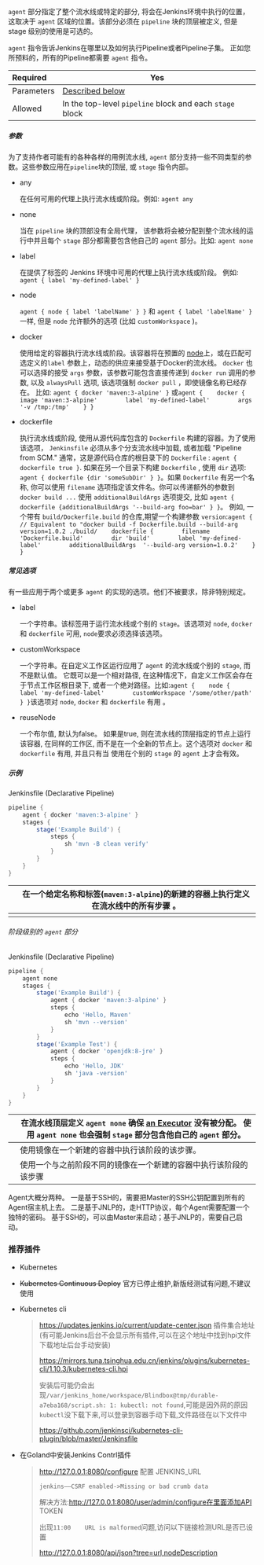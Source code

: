 `agent` 部分指定了整个流水线或特定的部分, 将会在Jenkins环境中执行的位置，这取决于 `agent` 区域的位置。该部分必须在 `pipeline` 块的顶层被定义, 但是 stage 级别的使用是可选的。

`agent` 指令告诉Jenkins在哪里以及如何执行Pipeline或者Pipeline子集。 正如您所预料的，所有的Pipeline都需要 `agent` 指令。

| Required   | Yes                                                          |
| :--------- | ------------------------------------------------------------ |
| Parameters | [Described below](https://www.jenkins.io/zh/doc/book/pipeline/syntax/#agent-parameters) |
| Allowed    | In the top-level `pipeline` block and each `stage` block     |

##### 参数

为了支持作者可能有的各种各样的用例流水线, `agent` 部分支持一些不同类型的参数。这些参数应用在`pipeline`块的顶层, 或 `stage` 指令内部。

- any

  在任何可用的代理上执行流水线或阶段。例如: `agent any`

- none

  当在 `pipeline` 块的顶部没有全局代理， 该参数将会被分配到整个流水线的运行中并且每个 `stage` 部分都需要包含他自己的 `agent` 部分。比如: `agent none`

- label

  在提供了标签的 Jenkins 环境中可用的代理上执行流水线或阶段。 例如: `agent { label 'my-defined-label' }`

- node

  `agent { node { label 'labelName' } }` 和 `agent { label 'labelName' }` 一样, 但是 `node` 允许额外的选项 (比如 `customWorkspace` )。

- docker

  使用给定的容器执行流水线或阶段。该容器将在预置的 [node](https://www.jenkins.io/zh/doc/book/pipeline/syntax/#../glossary#node)上，或在匹配可选定义的`label` 参数上，动态的供应来接受基于Docker的流水线。 `docker` 也可以选择的接受 `args` 参数，该参数可能包含直接传递到 `docker run` 调用的参数, 以及 `alwaysPull` 选项, 该选项强制 `docker pull` ，即使镜像名称已经存在。 比如: `agent { docker 'maven:3-alpine' }` 或`agent {    docker {        image 'maven:3-alpine'        label 'my-defined-label'        args  '-v /tmp:/tmp'    } }`

- dockerfile

  执行流水线或阶段, 使用从源代码库包含的 `Dockerfile` 构建的容器。为了使用该选项， `Jenkinsfile` 必须从多个分支流水线中加载, 或者加载 "Pipeline from SCM." 通常，这是源代码仓库的根目录下的 `Dockerfile` : `agent { dockerfile true }`. 如果在另一个目录下构建 `Dockerfile` , 使用 `dir` 选项: `agent { dockerfile {dir 'someSubDir' } }`。如果 `Dockerfile` 有另一个名称, 你可以使用 `filename` 选项指定该文件名。你可以传递额外的参数到 `docker build ...` 使用 `additionalBuildArgs` 选项提交, 比如 `agent { dockerfile {additionalBuildArgs '--build-arg foo=bar' } }`。 例如, 一个带有 `build/Dockerfile.build` 的仓库,期望一个构建参数 `version`:`agent {    // Equivalent to "docker build -f Dockerfile.build --build-arg version=1.0.2 ./build/    dockerfile {        filename 'Dockerfile.build'        dir 'build'        label 'my-defined-label'        additionalBuildArgs  '--build-arg version=1.0.2'    } }`

##### 常见选项

有一些应用于两个或更多 `agent` 的实现的选项。他们不被要求，除非特别规定。

- label

  一个字符串。该标签用于运行流水线或个别的 `stage`。该选项对 `node`, `docker` 和 `dockerfile` 可用, `node`要求必须选择该选项。

- customWorkspace

  一个字符串。在自定义工作区运行应用了 `agent` 的流水线或个别的 `stage`, 而不是默认值。 它既可以是一个相对路径, 在这种情况下，自定义工作区会存在于节点工作区根目录下, 或者一个绝对路径。比如:`agent {    node {        label 'my-defined-label'        customWorkspace '/some/other/path'    } }`该选项对 `node`, `docker` 和 `dockerfile` 有用 。

- reuseNode

  一个布尔值, 默认为false。 如果是true, 则在流水线的顶层指定的节点上运行该容器, 在同样的工作区, 而不是在一个全新的节点上。这个选项对 `docker` 和 `dockerfile` 有用, 并且只有当 使用在个别的 `stage` 的 `agent` 上才会有效。

##### 示例

Jenkinsfile (Declarative Pipeline)

```groovy
pipeline {
    agent { docker 'maven:3-alpine' } 
    stages {
        stage('Example Build') {
            steps {
                sh 'mvn -B clean verify'
            }
        }
    }
}
```

|      | 在一个给定名称和标签(`maven:3-alpine`)的新建的容器上执行定义在流水线中的所有步骤 。 |
| ---- | ------------------------------------------------------------ |
|      |                                                              |

###### 阶段级别的 `agent` 部分

Jenkinsfile (Declarative Pipeline)

```groovy
pipeline {
    agent none 
    stages {
        stage('Example Build') {
            agent { docker 'maven:3-alpine' } 
            steps {
                echo 'Hello, Maven'
                sh 'mvn --version'
            }
        }
        stage('Example Test') {
            agent { docker 'openjdk:8-jre' } 
            steps {
                echo 'Hello, JDK'
                sh 'java -version'
            }
        }
    }
}
```

|      | 在流水线顶层定义 `agent none` 确保 [an Executor](https://www.jenkins.io/zh/doc/book/pipeline/syntax/#../glossary#executor) 没有被分配。 使用 `agent none` 也会强制 `stage` 部分包含他自己的 `agent` 部分。 |
| ---- | ------------------------------------------------------------ |
|      | 使用镜像在一个新建的容器中执行该阶段的该步骤。               |
|      | 使用一个与之前阶段不同的镜像在一个新建的容器中执行该阶段的该步骤 |



Agent大概分两种。 一是基于SSH的，需要把Master的SSH公钥配置到所有的Agent宿主机上去。 二是基于JNLP的，走HTTP协议，每个Agent需要配置一个独特的密码。 基于SSH的，可以由Master来启动；基于JNLP的，需要自己启动。



### 推荐插件

- Kubernetes 

- ~~Kubernetes Continuous Deploy~~ 官方已停止维护,新版经测试有问题,不建议使用

- Kubernetes cli

  > https://updates.jenkins.io/current/update-center.json 插件集合地址(有可能Jenkins后台不会显示所有插件,可以在这个地址中找到hpi文件下载地址后台手动安装)
  >
  > https://mirrors.tuna.tsinghua.edu.cn/jenkins/plugins/kubernetes-cli/1.10.3/kubernetes-cli.hpi
  >
  > 安装后可能仍会出现`/var/jenkins_home/workspace/Blindbox@tmp/durable-a7eba168/script.sh: 1: kubectl: not found`,可能是因外网的原因`kubectl`没下载下来,可以登录到容器手动下载,文件路径在以下文件中
  >
  > https://github.com/jenkinsci/kubernetes-cli-plugin/blob/master/Jenkinsfile

- 在Goland中安装Jenkins Contrl插件

  > http://127.0.0.1:8080/configure 配置 JENKINS_URL
  >
  > `jenkins——CSRF enabled->Missing or bad crumb data`
  >
  > 解决方法:http://127.0.0.1:8080/user/admin/configure在里面添加API TOKEN
  >
  > 出现`11:00	URL is malformed`问题,访问以下链接检测URL是否已设置
  >
  > http://127.0.0.1:8080/api/json?tree=url,nodeDescription

